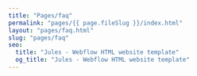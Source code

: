 ```yaml
---
title: "Pages/faq"
permalink: "pages/{{ page.fileSlug }}/index.html"
layout: "pages/faq.html"
slug: "pages/faq"
seo:
  title: "Jules - Webflow HTML website template"
  og_title: "Jules - Webflow HTML website template"
---
```

